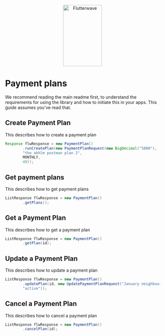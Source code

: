<p align="center">
    <img title="Flutterwave" height="200" src="https://flutterwave.com/images/logo/full.svg" width="50%"/>
</p>

# Payment plans

We recommend reading the main readme first, to understand the requirements for using the library and how to initiate this in your apps. This guide assumes you've read that.


##  Create Payment Plan


This describes how to create a payment plan

```java
Response flwResponse = new PaymentPlan()
        .runCreatePlan(new PaymentPlanRequest(new BigDecimal("5000"),
        "the akhlm postman plan 2",
        MONTHLY,
        40));
```

##  Get payment plans

This describes how to get payment plans

```java
ListResponse flwResponse = new PaymentPlan()
        .getPlans();
```

##  Get a Payment Plan

This describes how to get a payment plan

```java
ListResponse flwResponse = new PaymentPlan()
        .getPlan(id);
```

##  Update a Payment Plan

This describes how to update a payment plan

```java
ListResponse flwResponse = new PaymentPlan()
        .updatePlan(id, new UpdatePaymentPlanRequest("January neighbourhood contribution",
        "active"));
```

##  Cancel a Payment Plan

This describes how to cancel a payment plan

```java
ListResponse flwResponse = new PaymentPlan()
        .cancelPlan(id);
```